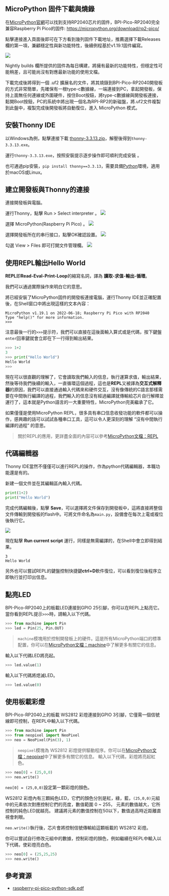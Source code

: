 ## MicroPython 固件下載與燒錄

在[MicroPython官網](https://micropython.org/)可以找到支持RP2040芯片的固件，BPI-Pico-RP2040完全兼容Raspberry Pi Pico的固件: https://micropython.org/download/rp2-pico/

點擊連接進入頁面後即可在下方看到幾列固件下載地址，推薦選擇下載Releases欄的第一項，兼顧穩定性與新功能特性，後續例程基於v1.19.1固件編寫。

![](../assets/images/micropython_env_1.png)

Nightly builds 欄所提供的固件為每日構建，將擁有最新的功能特性，但穩定性可能稍差，且可能尚沒有對應最新功能的使用文檔。

下載完成後將得到一個 .uf2 擴展名的文件，將其燒錄到BPI-Pico-RP2040開發板的方式非常簡單，先確保有一根type-c數據線，一端連接到PC，拿起開發板，保持上面無任何連線或外圍硬件，按住Boot按鈕，將type-c數據線與開發板連接，鬆開Boot按鈕，PC的系統中將出現一個名為RPI-RP2的新磁盤，將.uf2文件複製到此盤中，複製完成後開發板將自動復位，進入 MicroPython 模式。

## 安裝Thonny IDE 

以Windows為例，點擊連接下載 [thonny-3.3.13.zip](../assets/images/thonny-3.3.13.zip)，解壓後得到`thonny-3.3.13.exe`。

運行`thonny-3.3.13.exe`，按照安裝提示逐步操作即可順利完成安裝 。

也可通過pip安裝，`pip install thonny==3.3.13`，需要具備[Python](https://www.python.org/)環境，適用於macOS或Linux。

## 建立開發板與Thonny的連接

連接開發板與電腦。

運行Thonny，點擊 Run > Select interpreter 。
![](../assets/images/micropython_env_2.png)

選擇 MicroPython(Raspberry Pi Pico) 。
![](../assets/images/micropython_env_3.png)

選擇開發板所在的串行接口，點擊OK確認設置。
![](../assets/images/micropython_env_4.png)

勾選 View > Files 即可打開文件管理欄。
![](../assets/images/micropython_env_5.png)

## 使用REPL輸出Hello World

**REPL**即**Read-Eval-Print-Loop**的縮寫名詞，譯為 **讀取-求值-輸出-循環**。

我們可以通過實際操作來明白它的意思。

將已經安裝了MicroPython固件的開發板連接電腦，運行Thonny IDE並正確配置後，在Shell窗口中將出現這樣的文本內容：

```
MicroPython v1.19.1 on 2022-06-18; Raspberry Pi Pico with RP2040
Type "help()" for more information.
>>> 
```

注意最後一行的`>>>`提示符，我們可以直接在這後面輸入算式或是代碼，按下鍵盤`enter`回車鍵就會立即在下一行得到輸出結果。

```python
>>> 1+2
3
>>> print("Hello World")
Hello World
>>> 
```

現在可以很直觀的理解了，它會讀取我們輸入的信息，執行運算求值，輸出結果，然後等待我們後續的輸入，一直循環這個過程，這也是**REPL**又被譯為**交互式解釋器**的原因，我們可以直接通過輸入代碼來和硬件交互，沒有像傳統的C語言那樣需要在中間執行編譯的過程，我們輸入的信息沒有經過編譯就傳輸給芯片自行解釋並運行了，這本就是Python語言的一大重要特性，MicroPython完美繼承了它。

如果僅僅是使用MicroPython REPL，很多具有串口信息收發功能的軟件都可以操作，感興趣的話可以試試各種串口工具，這可以令人更深刻的理解 “沒有中間執行編譯的過程” 的意思。

>關於REPL的應用，更詳盡全面的內容可以參考[MicroPython文檔：REPL](https://docs.micropython.org/en/latest/reference/repl.html)

## 代碼編輯器

Thonny IDE當然不僅僅可以進行REPL的操作，作為python代碼編輯器，本職功能還是有的。

新建一個文件並在其編輯區內輸入代碼。

```python
print(1+2)
print("Hello World")
```

完成代碼編輯後，點擊 **Save**，可以選擇將文件保存到開發板中，這將直接將整個文件傳輸到開發板的flash中。可將文件命名為`main.py`，設備會在每次上電或複位後執行它。

![](../assets/images/Quick_Start.png)

現在點擊 **Run current script** 運行，同樣是無需編譯的，在Shell中會立即得到結果。

```
3
Hello World
```

另外也可以嘗試REPL的鍵盤控制快捷鍵**ctrl+D**軟件復位，可以看到復位後程序立即執行並打印出信息。

## 點亮LED

BPI-Pico-RP2040上的板載LED連接到GPIO 25引腳，你可以在REPL上點亮它。當你看到REPL提示`>>>`時，請輸入以下代碼。
```python
>>> from machine import Pin
>>> led = Pin(25, Pin.OUT)
```
> `machine`模塊用於控制開發板上的硬件。這是所有MicroPython端口的標準配置，你可以在[MicroPython文檔：machine](https://docs.micropython.org/en/v1.19.1/library/machine.html)中了解更多有關它的信息。

輸入以下代碼LED將亮起。
```python
>>> led.value(1)
```

輸入以下代碼將熄滅LED。
```python
>>> led.value(0)
```

## 使用板載彩燈

BPI-Pico-RP2040上的板載 WS2812 彩燈連接到GPIO 3引腳，它僅需一個信號線即可控制，在REPL中輸入以下代碼。
```python
>>> from machine import Pin
>>> from neopixel import NeoPixel
>>> neo = NeoPixel(Pin(3), 1)
```
> `neopixel`模塊為 WS2812 彩燈提供驅動程序。你可以在[MicroPython文檔：neopixel](https://docs.micropython.org/en/v1.19.1/library/neopixel.html)中了解更多有關它的信息。
輸入以下代碼，彩燈將亮起紅色。
```python
>>> neo[0] = (25,0,0)
>>> neo.write()
```
`neo[0] = (25,0,0)`設定第一顆彩燈的顏色。

WS2812 彩燈內有三顆純色LED，它們的顏色分別是紅，綠，藍，`(25,0,0)`元組中的元素依次對應控制它們的亮度，數值範圍 0 ~ 255， 元素的數值越大，它所控制的純色LED就越亮。
建議將元素的數值控制在50以下，數值過高時近距離直視會刺眼。

`neo.write()`執行後，芯片會將控制信號傳輸給這顆板載的 WS2812 彩燈。

你可以嘗試自行修改元組中的數據，控制彩燈的顏色，例如繼續在REPL中輸入以下代碼，使彩燈亮白色。
```python
>>> neo[0] = (25,25,25)
>>> neo.write()
```

## 參考資源
- [raspberry-pi-pico-python-sdk.pdf](https://datasheets.raspberrypi.com/pico/raspberry-pi-pico-python-sdk.pdf)